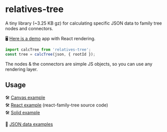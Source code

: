 # relatives-tree

A tiny library (~3.25 KB gz) for calculating specific JSON data to family tree nodes and connectors.

🖥 [Here is a demo](https://sanichkotikov.github.io/react-family-tree-example/) app with React rendering.

```js
import calcTree from 'relatives-tree';
const tree = calcTree(json, { rootId });
```

The nodes & the connectors are simple JS objects, so you can use any rendering layer.

## Usage

🛠 [Canvas example](/docs)  
🛠️ [React example](https://github.com/SanichKotikov/react-family-tree) (react-family-tree source code)   
🛠️ [Solid example](https://github.com/SanichKotikov/solid-family-tree-example)

📝 [JSON data examples](/samples)
